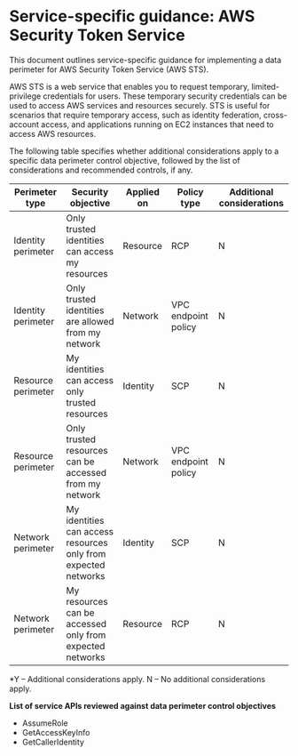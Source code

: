# Service-specific guidance: AWS Security Token Service


This document outlines service-specific guidance for implementing a data perimeter for AWS Security Token Service (AWS STS). 


AWS STS is a web service that enables you to request temporary, limited-privilege credentials for users. These temporary security credentials can be used to access AWS services and resources securely. STS is useful for scenarios that require temporary access, such as identity federation, cross-account access, and applications running on EC2 instances that need to access AWS resources.


The following table specifies whether additional considerations apply to a specific data perimeter control objective, followed by the list of considerations and recommended controls, if any.

| Perimeter type | Security objective | Applied on | Policy type | Additional considerations |
|----------------|-------------------|------------|-------------|------------------------|
| Identity perimeter | Only trusted identities can access my resources | Resource | RCP | N |
| Identity perimeter | Only trusted identities are allowed from my network | Network | VPC endpoint policy | N |
| Resource perimeter | My identities can access only trusted resources | Identity | SCP | N |
| Resource perimeter | Only trusted resources can be accessed from my network | Network | VPC endpoint policy | N |
| Network perimeter | My identities can access resources only from expected networks | Identity | SCP | N |
| Network perimeter | My resources can be accessed only from expected networks | Resource | RCP | N |

*Y – Additional considerations apply. N – No additional considerations apply.
 

**List of service APIs reviewed against data perimeter control objectives**
* AssumeRole
* GetAccessKeyInfo
* GetCallerIdentity
